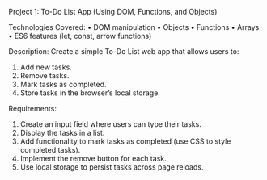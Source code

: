 Project 1: To-Do List App (Using DOM, Functions, and Objects)


Technologies Covered:
• DOM manipulation
• Objects
• Functions
• Arrays
• ES6 features (let, const, arrow functions)

Description:
Create a simple To-Do List web app that allows users to:
1. Add new tasks.
2. Remove tasks.
3. Mark tasks as completed.
4. Store tasks in the browser’s local storage.

Requirements:
1. Create an input field where users can type their tasks.
2. Display the tasks in a list.
3. Add functionality to mark tasks as completed (use CSS to style completed
tasks).
4. Implement the remove button for each task.
5. Use local storage to persist tasks across page reloads.
